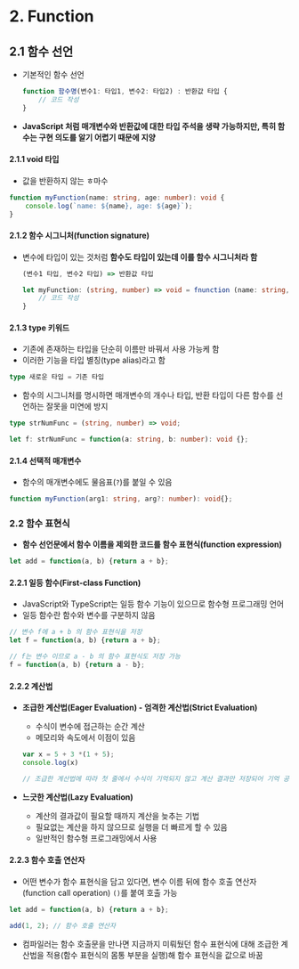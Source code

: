 # 2. Function

## 2.1 함수 선언

- 기본적인 함수 선언

  ```typescript
  function 함수명(변수1: 타입1, 변수2: 타입2) : 반환값 타입 {
      // 코드 작성
  }
  ```

- **JavaScript 처럼 매개변수와 반환값에 대한 타입 주석을 생략 가능하지만, 특히 함수는 구현 의도를 알기 어렵기 때문에 지양**

#### 2.1.1 void 타입

- 값을 반환하지 않는 ㅎ마수

```typescript
function myFunction(name: string, age: number): void {
    console.log(`name: ${name}, age: ${age}`);
}
```

#### 2.1.2 함수 시그니처(function signature)

- 변수에 타입이 있는 것처럼 **함수도 타입이 있는데 이를 함수 시그니처라 함**

  ```typescript
  (변수1 타입, 변수2 타입) => 반환값 타입
  ```

  ```typescript
  let myFunction: (string, number) => void = fnunction (name: string, age: number): void {
      // 코드 작성
  }
  ```

#### 2.1.3 type 키워드

- 기존에 존재하는 타입을 단순히 이름만 바꿔서 사용 가능케 함
- 이러한 기능을 타입 별칭(type alias)라고 함

```typescript
type 새로운 타입 = 기존 타입
```

- 함수의 시그니처를 명시하면 매개변수의 개수나 타입, 반환 타입이 다른 함수를 선언하는 잘못을 미연에 방지

```typescript
type strNumFunc = (string, number) => void;

let f: strNumFunc = function(a: string, b: number): void {};
```

#### 2.1.4 선택적 매개변수

- 함수의 매개변수에도 물음표(`?`)를 붙일 수 있음

```typescript
function myFunction(arg1: string, arg?: number): void{};
```

### 2.2 함수 표현식

- **함수 선언문에서 함수 이름을 제외한 코드를 함수 표현식(function expression)**

```typescript
let add = function(a, b) {return a + b};
```

#### 2.2.1 일등 함수(First-class Function)

- JavaScript와 TypeScript는 일등 함수 기능이 있으므로 함수형 프로그래밍 언어
- 일등 함수란 함수와 변수를 구분하지 않음

```typescript
// 변수 f에 a + b 의 함수 표현식을 저장
let f = function(a, b) {return a + b};

// f는 변수 이므로 a - b 의 함수 표현식도 저장 가능
f = function(a, b) {return a - b};
```

#### 2.2.2 계산법

- **조급한 계산법(Eager Evaluation) - 엄격한 계산법(Strict Evaluation)**

  - 수식이 변수에 접근하는 순간 계산
  - 메모리와 속도에서 이점이 있음

  ```javascript
  var x = 5 + 3 *(1 + 5);
  console.log(x)
  
  // 조급한 계산법에 따라 첫 줄에서 수식이 기억되지 않고 계산 결과만 저장되어 기억 공간 절약
  ```

- **느긋한 계산법(Lazy Evaluation)**

  - 계산의 결과값이 필요할 때까지 계산을 늦추는 기법
  - 필요없는 계산을 하지 않으므로 실행을 더 빠르게 할 수 있음
  - 일반적인 함수형 프로그래밍에서 사용

#### 2.2.3 함수 호출 연산자

- 어떤 변수가 함수 표현식을 담고 있다면, 변수 이름 뒤에 함수 호출 연산자(function call operation) `()`를 붙여 호출 가능

```typescript
let add = function(a, b) {return a + b};

add(1, 2); // 함수 호출 연산자
```

- 컴파일러는 함수 호출문을 만나면 지금까지 미뤄뒀던 함수 표현식에 대해 조급한 계산법을 적용(함수 표현식의 몸통 부분을 실행)해 함수 표현식을 값으로 바꿈